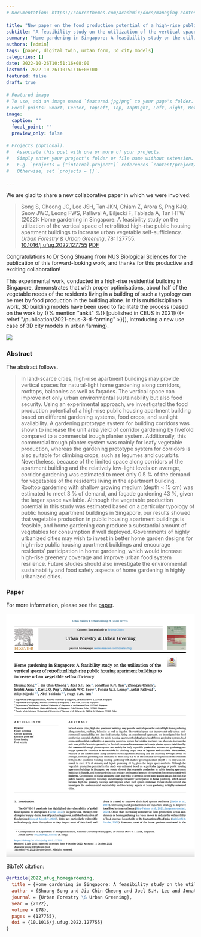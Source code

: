 ```yaml
---
# Documentation: https://sourcethemes.com/academic/docs/managing-content/

title: "New paper on the food production potential of a high-rise public housing apartment building"
subtitle: "A feasibility study on the utilization of the vertical space of retrofitted high-rise public housing apartment buildings to increase urban vegetable self-sufficiency."
summary: "Home gardening in Singapore: A feasibility study on the utilization of the vertical space of retrofitted high-rise public housing apartment buildings to increase urban vegetable self-sufficiency."
authors: [admin]
tags: [paper, digital twin, urban form, 3d city models]
categories: []
date: 2022-10-26T10:51:16+08:00
lastmod: 2022-10-26T10:51:16+08:00
featured: false
draft: true

# Featured image
# To use, add an image named `featured.jpg/png` to your page's folder.
# Focal points: Smart, Center, TopLeft, Top, TopRight, Left, Right, BottomLeft, Bottom, BottomRight.
image:
  caption: ""
  focal_point: ""
  preview_only: false

# Projects (optional).
#   Associate this post with one or more of your projects.
#   Simply enter your project's folder or file name without extension.
#   E.g. `projects = ["internal-project"]` references `content/project/deep-learning/index.md`.
#   Otherwise, set `projects = []`.

---
```


We are glad to share a new collaborative paper in which we were involved:

> Song S, Cheong JC, Lee JSH, Tan JKN, Chiam Z, Arora S, Png KJQ, Seow JWC, Leong FWS, Palliwal A, Biljecki F, Tablada A, Tan HTW (2022): Home gardening in Singapore: A feasibility study on the utilization of the vertical space of retrofitted high-rise public housing apartment buildings to increase urban vegetable self-sufficiency. _Urban Forestry & Urban Greening_, 78: 127755. [<i class="ai ai-doi-square ai"></i> 10.1016/j.ufug.2022.127755](https://doi.org/10.1016/j.ufug.2022.127755) [<i class="far fa-file-pdf"></i> PDF](/publication/2022-ufug-homegardening/2022-ufug-homegardening.pdf)</i> <i class="ai ai-open-access-square ai"></i>

Congratulations to [Dr Song Shuang](https://www.researchgate.net/profile/Shuang-Song-33) from [NUS Biological Sciences](https://www.dbs.nus.edu.sg) for the publication of this forward-looking work, and thanks for this productive and exciting collaboration!

This experimental work, conducted in a high-rise residential building in Singapore, demonstrates that with proper optimisations, about half of the vegetable needs of the residents living in a building of such a typology can be met by food production in the building alone.
In this multidisciplinary work, 3D building models have been used to facilitate the process (based on the work by {{% mention "ankit" %}} [published in CEUS in 2021]({{< relref "/publication/2021-ceus-3-d-farming" >}}), introducing a new use case of 3D city models in urban farming). 

![](1.png)

### Abstract

The abstract follows.

> In land-scarce cities, high-rise apartment buildings may provide vertical spaces for natural-light home gardening along corridors, rooftops, balconies as well as façades. The vertical space can improve not only urban environmental sustainability but also food security. Using an experimental approach, we investigated the food production potential of a high-rise public housing apartment building based on different gardening systems, food crops, and sunlight availability. A gardening prototype system for building corridors was shown to increase the unit area yield of corridor gardening by fivefold compared to a commercial trough planter system. Additionally, this commercial trough planter system was mainly for leafy vegetable production, whereas the gardening prototype system for corridors is also suitable for climbing crops, such as legumes and cucurbits. Nevertheless, because of the limited space along corridors of the apartment building and the relatively low-light levels on average, corridor gardening was estimated to meet only 0.5 % of the demand for vegetables of the residents living in the apartment building. Rooftop gardening with shallow growing medium (depth < 15 cm) was estimated to meet 3 % of demand, and façade gardening 43 %, given the larger space available. Although the vegetable production potential in this study was estimated based on a particular typology of public housing apartment buildings in Singapore, our results showed that vegetable production in public housing apartment buildings is feasible, and home gardening can produce a substantial amount of vegetables for consumption if well deployed. Governments of highly urbanized cities may wish to invest in better home garden designs for high-rise public housing apartment buildings and encourage residents’ participation in home gardening, which would increase high-rise greenery coverage and improve urban food system resilience. Future studies should also investigate the environmental sustainability and food safety aspects of home gardening in highly urbanized cities.

### Paper 

For more information, please see the [paper](/publication/2022-ufug-homegardening/).

[![](page-one.png)](/publication/2022-ufug-homegardening/)

BibTeX citation:
```bibtex
@article{2022_ufug_homegardening,
  title = {Home gardening in Singapore: A feasibility study on the utilization of the vertical space of retrofitted high-rise public housing apartment buildings to increase urban vegetable self-sufficiency},
  author = {Shuang Song and Jia Chin Cheong and Joel S.H. Lee and Jonathan K.N. Tan and Zhongyu Chiam and Srishti Arora and Karl J.Q. Png and Johanah W.C. Seow and Felicia W.S. Leong and Ankit Palliwal and Filip Biljecki and Abel Tablada and Hugh T.W. Tan},
  journal = {Urban Forestry \& Urban Greening},
  year = {2022},
  volume = {78},
  pages = {127755},
  doi = {10.1016/j.ufug.2022.127755}
}
```


